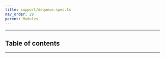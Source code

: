 ```yaml
---
title: support/dequeue.spec.ts
nav_order: 29
parent: Modules
---
```


---

<h2 class="text-delta">Table of contents</h2>

---
